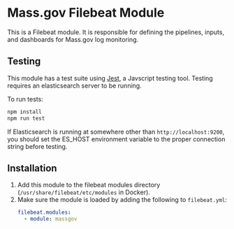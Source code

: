Mass.gov Filebeat Module
========================

This is a Filebeat module.  It is responsible for defining the pipelines, inputs, and dashboards for Mass.gov log monitoring.

Testing
--------

This module has a test suite using [Jest](https://jestjs.io/), a Javscript testing tool.  Testing requires an elasticsearch server to be running.

To run tests:
```bash
npm install
npm run test
```
If Elasticsearch is running at somewhere other than `http://localhost:9200`, you should set the ES_HOST environment variable to the proper connection string before testing.

Installation
------------

1. Add this module to the filebeat modules directory (`/usr/share/filebeat/etc/modules` in Docker).
2. Make sure the module is loaded by adding the following to `filebeat.yml`:
    ```yaml
    filebeat.modules:
      - module: massgov
    ```